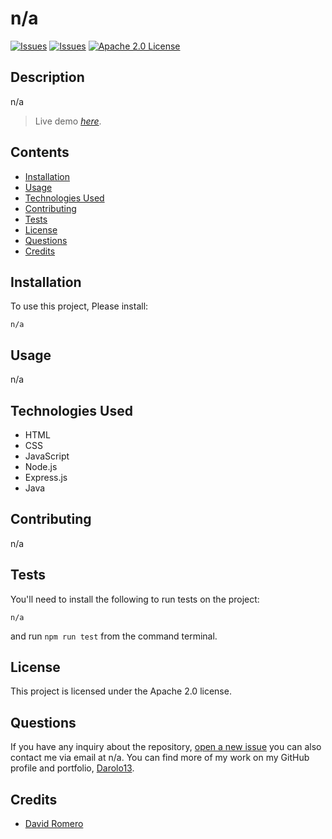 # n/a
[![Issues](https://img.shields.io/github/issues/Darolo13/run-buddy)](https://github.com/Darolo13/run-buddy/issues) 
[![Issues](https://img.shields.io/github/contributors/Darolo13/run-buddy)](https://github.com/Darolo13/run-buddy/graphs/authors)
[![Apache 2.0 License](https://img.shields.io/badge/license-Apache%202.0-orange)](https://opensource.org/licenses/Apache%202.0)
## Description
n/a

> Live demo [_here_](n/a).
## Contents
* [Installation](#installation)
* [Usage](#usage)
* [Technologies Used](#technologies-used)
* [Contributing](#contributing)
* [Tests](#tests)
* [License](#license)
* [Questions](#questions)
* [Credits](#credits)

## Installation
To use this project, Please install:
```
n/a
```
## Usage
n/a
## Technologies Used

* HTML
* CSS
* JavaScript
* Node.js
* Express.js
* Java
## Contributing
n/a
## Tests
You'll need to install the following to run tests on the project:
```
n/a
```
and run `npm run test` from the command terminal.
## License
This project is licensed under the Apache 2.0 license.
## Questions
If you have any inquiry about the repository, [open a new issue](https://github.com/Darolo13/run-buddy/issues) you can also contact me via email at n/a. You can find more of my work on my GitHub profile and portfolio, [Darolo13](https://github.com/Darolo13/).
## Credits
* [David Romero](https://github.com/Darolo13/)


